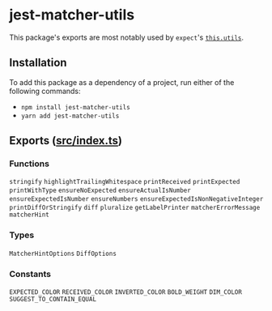 # jest-matcher-utils

This package's exports are most notably used by `expect`'s [`this.utils`](https://jestjs.io/docs/expect#thisutils).

## Installation

To add this package as a dependency of a project, run either of the following commands:

- `npm install jest-matcher-utils`
- `yarn add jest-matcher-utils`

## Exports ([src/index.ts](https://github.com/jestjs/jest/blob/HEAD/packages/jest-matcher-utils/src/index.ts))

### Functions

`stringify` `highlightTrailingWhitespace` `printReceived` `printExpected` `printWithType` `ensureNoExpected` `ensureActualIsNumber` `ensureExpectedIsNumber` `ensureNumbers` `ensureExpectedIsNonNegativeInteger` `printDiffOrStringify` `diff` `pluralize` `getLabelPrinter` `matcherErrorMessage` `matcherHint`

### Types

`MatcherHintOptions` `DiffOptions`

### Constants

`EXPECTED_COLOR` `RECEIVED_COLOR` `INVERTED_COLOR` `BOLD_WEIGHT` `DIM_COLOR` `SUGGEST_TO_CONTAIN_EQUAL`
